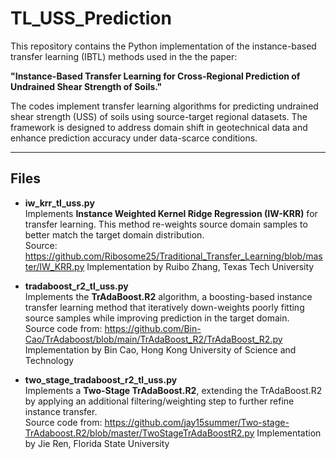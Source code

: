 # TL_USS_Prediction

This repository contains the Python implementation of the instance-based transfer learning (IBTL) methods used in the the paper:

**"Instance-Based Transfer Learning for Cross-Regional Prediction of Undrained Shear Strength of Soils."**

The codes implement transfer learning algorithms for predicting undrained shear strength (USS) of soils using source-target regional datasets. The framework is designed to address domain shift in geotechnical data and enhance prediction accuracy under data-scarce conditions.  

---

## Files

- **iw_krr_tl_uss.py**  
  Implements **Instance Weighted Kernel Ridge Regression (IW-KRR)** for transfer learning. This method re-weights source domain samples to better match the target domain distribution.  
  Source: https://github.com/Ribosome25/Traditional_Transfer_Learning/blob/master/IW_KRR.py 
  Implementation by Ruibo Zhang, Texas Tech University

- **tradaboost_r2_tl_uss.py**  
  Implements the **TrAdaBoost.R2** algorithm, a boosting-based instance transfer learning method that iteratively down-weights poorly fitting source samples while improving prediction in the target domain.  
  Source code from: https://github.com/Bin-Cao/TrAdaboost/blob/main/TrAdaBoost_R2/TrAdaBoost_R2.py
  Implementation by Bin Cao, Hong Kong University of Science and Technology


- **two_stage_tradaboost_r2_tl_uss.py**  
  Implements a **Two-Stage TrAdaBoost.R2**, extending the TrAdaBoost.R2 by applying an additional filtering/weighting step to further refine instance transfer.  
  Source code from: https://github.com/jay15summer/Two-stage-TrAdaboost.R2/blob/master/TwoStageTrAdaBoostR2.py 
  Implementation by Jie Ren, Florida State University

